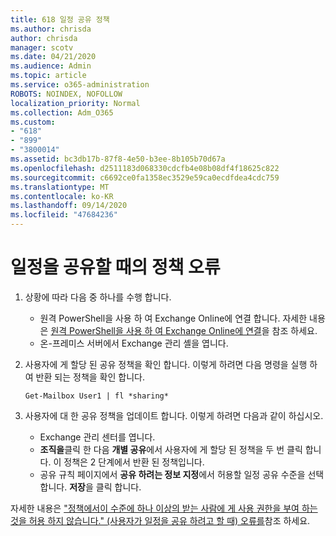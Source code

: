 ```yaml
---
title: 618 일정 공유 정책
ms.author: chrisda
author: chrisda
manager: scotv
ms.date: 04/21/2020
ms.audience: Admin
ms.topic: article
ms.service: o365-administration
ROBOTS: NOINDEX, NOFOLLOW
localization_priority: Normal
ms.collection: Adm_O365
ms.custom:
- "618"
- "899"
- "3800014"
ms.assetid: bc3db17b-87f8-4e50-b3ee-8b105b70d67a
ms.openlocfilehash: d2511183d068330cdcfb4e08b08df4f18625c822
ms.sourcegitcommit: c6692ce0fa1358ec3529e59ca0ecdfdea4cdc759
ms.translationtype: MT
ms.contentlocale: ko-KR
ms.lasthandoff: 09/14/2020
ms.locfileid: "47684236"
---
```

# <a name="policy-error-when-sharing-a-calendar"></a>일정을 공유할 때의 정책 오류

1. 상황에 따라 다음 중 하나를 수행 합니다.
    - 원격 PowerShell을 사용 하 여 Exchange Online에 연결 합니다. 자세한 내용은 [원격 PowerShell을 사용 하 여 Exchange Online에 연결](https://technet.microsoft.com/library/jj984289%28v=exchg.160%29.aspx)을 참조 하세요.
    - 온-프레미스 서버에서 Exchange 관리 셸을 엽니다.
2. 사용자에 게 할당 된 공유 정책을 확인 합니다. 이렇게 하려면 다음 명령을 실행 하 여 반환 되는 정책을 확인 합니다.

    `
    Get-Mailbox User1 | fl *sharing*
    `

3. 사용자에 대 한 공유 정책을 업데이트 합니다. 이렇게 하려면 다음과 같이 하십시오.
    - Exchange 관리 센터를 엽니다.
    - **조직을**클릭 한 다음 **개별 공유**에서 사용자에 게 할당 된 정책을 두 번 클릭 합니다. 이 정책은 2 단계에서 반환 된 정책입니다.
    - 공유 규칙 페이지에서 **공유 하려는 정보 지정**에서 허용할 일정 공유 수준을 선택 합니다. **저장**을 클릭 합니다.

자세한 내용은 ["정책에서이 수준에 하나 이상의 받는 사람에 게 사용 권한을 부여 하는 것을 허용 하지 않습니다." (사용자가 일정을 공유 하려고 할 때) 오류를](https://docs.microsoft.com/exchange/troubleshoot/calendar-sharing/policy-permissions-issue)참조 하세요.

